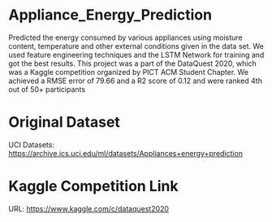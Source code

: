 # Appliance_Energy_Prediction
Predicted the energy consumed by various appliances using moisture content, temperature and other external conditions given in the data set. We used feature engineering techniques and the LSTM Network for training and got the best results. This project was a part of the DataQuest 2020, which was a Kaggle competition organized by PICT ACM Student Chapter. We achieved a RMSE error of 79.66 and a R2 score of 0.12 and were ranked 4th out of 50+ participants

# Original Dataset
UCI Datasets: https://archive.ics.uci.edu/ml/datasets/Appliances+energy+prediction

# Kaggle Competition Link
URL: https://www.kaggle.com/c/dataquest2020 
